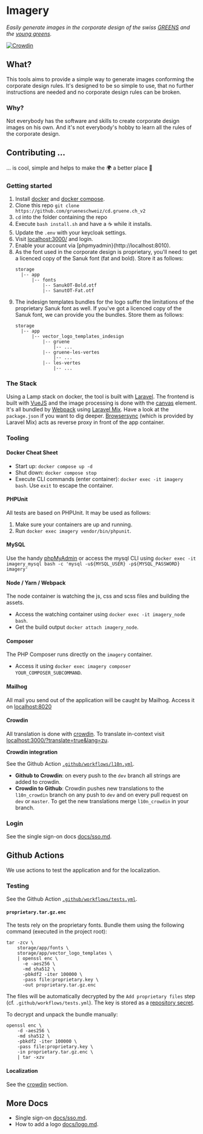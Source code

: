 # Imagery
_Easily generate images in the corporate design of the swiss 
[GREENS](https://gruene.ch) and the [young greens](https://jungegruene.ch)._

[![Crowdin](https://badges.crowdin.net/cdgruenech/localized.svg)](https://crowdin.com/project/cdgruenech)

## What?
This tools aims to provide a simple way to generate images conforming the 
corporate design rules. It's designed to be so simple to use, that no further 
instructions are needed and no corporate design rules can be broken.

### Why?
Not everybody has the software and skills to create corporate design images on 
his own. And it's not everybody's hobby to learn all the rules of the corporate 
design.


## Contributing ...
... is cool, simple and helps to make the 🌍 a better place 🤩

### Getting started
1. Install [docker](https://store.docker.com/search?offering=community&type=edition)
   and [docker compose](https://docs.docker.com/compose/install/).
2. Clone this repo `git clone https://github.com/grueneschweiz/cd.gruene.ch_v2`
3. `cd` into the folder containing the repo
4. Execute `bash install.sh` and have a ☕️ while it installs.
5. Update the `.env` with your keycloak settings.
5. Visit [localhost:3000/](http://localhost:3000/) and login.
6. Enable your account via [phpmyadmin}(http://localhost:8010).
7. As the font used in the corporate design is proprietary, you'll need to get a 
   licenced copy of the Sanuk font (fat and bold). Store it as follows:
   ```
   storage
     |-- app
         |-- fonts
             |-- SanukOT-Bold.otf
             |-- SanutOT-Fat.otf
   ```
8. The indesign templates bundles for the logo suffer the limitations of the
   proprietary Sanuk font as well. If you've got a licenced copy of the Sanuk 
   font, we can provide you the bundles. Store them as follows:
   ```
   storage
     |-- app
         |-- vector_logo_templates_indesign
             |-- gruene
                 |-- ...
             |-- gruene-les-vertes
                 |-- ...
             |-- les-vertes
                 |-- ...
   ```


### The Stack
Using a Lamp stack on docker, the tool is built with [Laravel](https://laravel.com/).
The frontend is built with [VueJS](https://vuejs.org/) and the image processing 
is done with the [canvas](https://developer.mozilla.org/en-US/docs/Web/API/Canvas_API)
element. It's all bundled by [Webpack](https://webpack.js.org/) using 
[Laravel Mix](https://laravel-mix.com/). Have a look at the `package.json`
if you want to dig deeper. [Browsersync](https://browsersync.io/) (which is
provided by Laravel Mix) acts as reverse proxy in front of the app container. 

### Tooling
#### Docker Cheat Sheet
- Start up: `docker compose up -d`
- Shut down: `docker compose stop`
- Execute CLI commands (enter container): `docker exec -it imagery bash`. 
  Use `exit` to escape the container.

#### PHPUnit
All tests are based on PHPUnit. It may be used as follows:
1. Make sure your containers are up and running.
1. Run `docker exec imagery vendor/bin/phpunit`.

#### MySQL
Use the handy [phpMyAdmin](http://localhost:8010) or access the mysql CLI using
`docker exec -it imagery_mysql bash -c 'mysql -u${MYSQL_USER} -p${MYSQL_PASSWORD} imagery'` 

#### Node / Yarn / Webpack
The node container is watching the js, css and scss files and building the assets.
- Access the watching container using `docker exec -it imagery_node bash`.
- Get the build output `docker attach imagery_node`.

#### Composer
The PHP Composer runs directly on the `imagery` container.
- Access it using `docker exec imagery composer YOUR_COMPOSER_SUBCOMMAND`.

#### Mailhog
All mail you send out of the application will be caught by Mailhog. Access it
on [localhost:8020](http://localhost:8020)

#### Crowdin
All translation is done with [crowdin](https://crowdin.com). To translate 
in-context visit [localhost:3000/?translate=true&lang=zu](https://localhost:3000/?translate=true&lang=zu).

**Crowdin integration**

See the Github Action [`.github/workflows/l10n.yml`](.github/workflows/l10n.yml).

* **Github to Crowdin**: on every push to the `dev` branch all strings are added
  to crowdin.
* **Crowdin to Github**: Crowdin pushes new translations to the `l10n_crowdin`
  branch on any push to `dev` and on every pull request on `dev` or `master`.
  To get the new translations merge `l10n_crowdin` in your branch.

### Login
See the single sign-on docs [docs/sso.md](docs/sso.md).

## Github Actions
We use actions to test the application and for the localization.

### Testing

See the Github Action [`.github/workflows/tests.yml`](.github/workflows/tests.yml).

#### `proprietary.tar.gz.enc`
The tests rely on the proprietary fonts. Bundle them using the following 
command (executed in the project root):
```
tar -zcv \
    storage/app/fonts \ 
    storage/app/vector_logo_templates \
    | openssl enc \
      -e -aes256 \
      -md sha512 \
      -pbkdf2 -iter 100000 \
      -pass file:proprietary.key \
      -out proprietary.tar.gz.enc
```
The files will be automatically decrypted by the  `Add proprietary files` step (cf. `.github/workflows/tests.yml`).
The key is stored as a 
[repository secret](https://docs.github.com/en/actions/reference/encrypted-secrets#creating-encrypted-secrets-for-a-repository). 

To decrypt and unpack the bundle manually:
```
openssl enc \
    -d -aes256 \
    -md sha512 \
    -pbkdf2 -iter 100000 \
    -pass file:proprietary.key \
    -in proprietary.tar.gz.enc \
    | tar -xzv
```

#### Localization
See the [crowdin](#crowdin) section.


## More Docs

* Single sign-on [docs/sso.md](docs/sso.md).
* How to add a logo [docs/logo.md](docs/logo.md).
